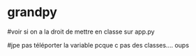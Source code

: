 # grandpy

#voir si on a la droit de mettre en classe sur app.py

#jpe pas téléporter la variable pcque c pas des classes.... oups

